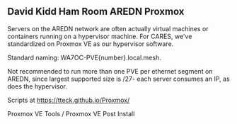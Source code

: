 
## David Kidd Ham Room AREDN Proxmox

Servers on the AREDN network are often actually virtual machines or
containers running on a hypervisor machine.  For CARES, we've standardized
on Proxmox VE as our hypervisor software.

Standard naming: WA7OC-PVE{number}.local.mesh.

Not recommended to run more than one PVE per ethernet segment on AREDN, since largest supported size is /27-
each server consumes an IP, as does the hypervisor.

Scripts at https://tteck.github.io/Proxmox/

Proxmox VE Tools / Proxmox VE Post Install
